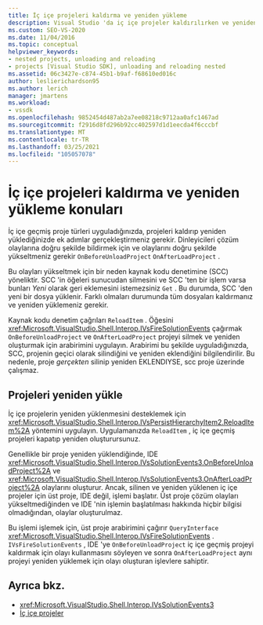```yaml
---
title: İç içe projeleri kaldırma ve yeniden yükleme
description: Visual Studio 'da iç içe projeler kaldırılırken ve yeniden yüklenirken gerçekleştirilmesi gereken ek adımlar hakkında bilgi edinin.
ms.custom: SEO-VS-2020
ms.date: 11/04/2016
ms.topic: conceptual
helpviewer_keywords:
- nested projects, unloading and reloading
- projects [Visual Studio SDK], unloading and reloading nested
ms.assetid: 06c3427e-c874-45b1-b9af-f68610ed016c
author: leslierichardson95
ms.author: lerich
manager: jmartens
ms.workload:
- vssdk
ms.openlocfilehash: 9852454d487ab2a7ee08218c9712aa0afc1467ad
ms.sourcegitcommit: f2916d8fd296b92cc402597d1d1eecda4f6cccbf
ms.translationtype: MT
ms.contentlocale: tr-TR
ms.lasthandoff: 03/25/2021
ms.locfileid: "105057078"
---
```

# <a name="considerations-for-unloading-and-reloading-nested-projects"></a>İç içe projeleri kaldırma ve yeniden yükleme konuları

İç içe geçmiş proje türleri uyguladığınızda, projeleri kaldırıp yeniden yüklediğinizde ek adımlar gerçekleştirmeniz gerekir. Dinleyicileri çözüm olaylarına doğru şekilde bildirmek için ve olaylarını doğru şekilde yükseltmeniz gerekir `OnBeforeUnloadProject` `OnAfterLoadProject` .

Bu olayları yükseltmek için bir neden kaynak kodu denetimine (SCC) yöneliktir. SCC 'in öğeleri sunucudan silmesini ve SCC 'ten bir işlem varsa bunları *Yeni* olarak geri eklemesini istemezsiniz `Get` . Bu durumda, SCC 'den yeni bir dosya yüklenir. Farklı olmaları durumunda tüm dosyaları kaldırmanız ve yeniden yüklemeniz gerekir.

Kaynak kodu denetim çağrıları `ReloadItem` . Öğesini <xref:Microsoft.VisualStudio.Shell.Interop.IVsFireSolutionEvents> çağırmak `OnBeforeUnloadProject` ve `OnAfterLoadProject` projeyi silmek ve yeniden oluşturmak için arabirimini uygulayın. Arabirimi bu şekilde uyguladığınızda, SCC, projenin geçici olarak silindiğini ve yeniden eklendiğini bilgilendirilir. Bu nedenle, proje *gerçekten* silinip yeniden EKLENDIYSE, scc proje üzerinde çalışmaz.

## <a name="reload-projects"></a>Projeleri yeniden yükle

İç içe projelerin yeniden yüklenmesini desteklemek için <xref:Microsoft.VisualStudio.Shell.Interop.IVsPersistHierarchyItem2.ReloadItem%2A> yöntemini uygulayın. Uygulamanızda `ReloadItem` , iç içe geçmiş projeleri kapatıp yeniden oluşturursunuz.

Genellikle bir proje yeniden yüklendiğinde, IDE <xref:Microsoft.VisualStudio.Shell.Interop.IVsSolutionEvents3.OnBeforeUnloadProject%2A> ve <xref:Microsoft.VisualStudio.Shell.Interop.IVsSolutionEvents3.OnAfterLoadProject%2A> olaylarını oluşturur. Ancak, silinen ve yeniden yüklenen iç içe projeler için üst proje, IDE değil, işlemi başlatır. Üst proje çözüm olayları yükseltmediğinden ve IDE 'nin işlemin başlatılması hakkında hiçbir bilgisi olmadığından, olaylar oluşturulmaz.

Bu işlemi işlemek için, üst proje arabirimini çağırır `QueryInterface` <xref:Microsoft.VisualStudio.Shell.Interop.IVsFireSolutionEvents> . `IVsFireSolutionEvents` , IDE 'ye `OnBeforeUnloadProject` iç içe geçmiş projeyi kaldırmak için olayı kullanmasını söyleyen ve sonra `OnAfterLoadProject` aynı projeyi yeniden yüklemek için olayı oluşturan işlevlere sahiptir.

## <a name="see-also"></a>Ayrıca bkz.

- <xref:Microsoft.VisualStudio.Shell.Interop.IVsSolutionEvents3>
- [İç içe projeler](../../extensibility/internals/nesting-projects.md)
